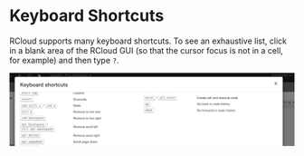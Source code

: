 Keyboard Shortcuts
==================

RCloud supports many keyboard shortcuts. To see an exhaustive list, click in a blank area of the RCloud GUI (so that the cursor focus is not in a cell, for example) and then type `?`.

![Keyboard Shortcuts](img/kshort.png)
